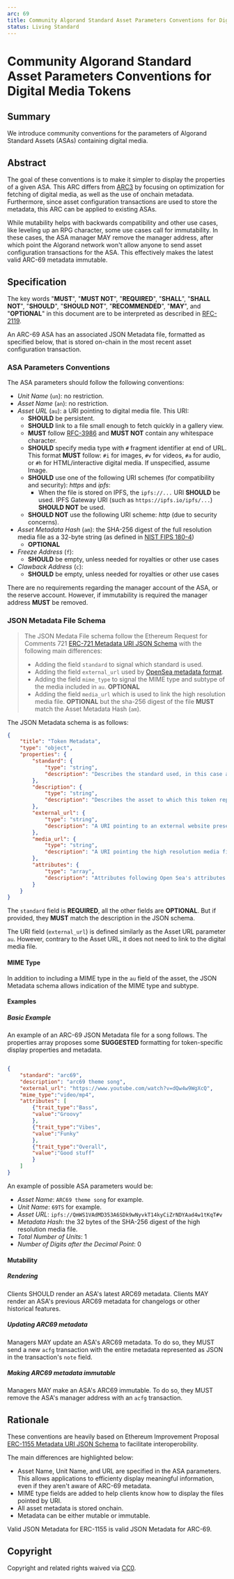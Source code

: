 ```yaml
---
arc: 69
title: Community Algorand Standard Asset Parameters Conventions for Digital Media Tokens
status: Living Standard
---
```


# Community Algorand Standard Asset Parameters Conventions for Digital Media Tokens

## Summary

We introduce community conventions for the parameters of Algorand Standard Assets (ASAs) containing digital media.

## Abstract

The goal of these conventions is to make it simpler to display the properties of a given ASA. This ARC differs from [ARC3](https://github.com/algorandfoundation/ARCs/blob/main/ARCs/arc-0003.md) by focusing on optimization for fetching of digital media, as well as the use of onchain metadata. Furthermore, since asset configuration transactions are used to store the metadata, this ARC can be applied to existing ASAs.

While mutability helps with backwards compatibility and other use cases, like leveling up an RPG character, some use cases call for immutability. In these cases, the ASA manager MAY remove the manager address, after which point the Algorand network won't allow anyone to send asset configuration transactions for the ASA. This effectively makes the latest valid ARC-69 metadata immutable.
 

## Specification

The key words "**MUST**", "**MUST NOT**", "**REQUIRED**", "**SHALL**", "**SHALL NOT**", "**SHOULD**", "**SHOULD NOT**", "**RECOMMENDED**", "**MAY**", and "**OPTIONAL**" in this document are to be interpreted as described in [RFC-2119](https://www.ietf.org/rfc/rfc2119.txt).

An ARC-69 ASA has an associated JSON Metadata file, formatted as specified below, that is stored on-chain in the most recent asset configuration transaction.

### ASA Parameters Conventions

The ASA parameters should follow the following conventions:

* *Unit Name* (`un`): no restriction. 
* *Asset Name* (`an`): no restriction.
* *Asset URL* (`au`): a URI pointing to digital media file. This URI:
    * **SHOULD** be persistent.
    * **SHOULD** link to a file small enough to fetch quickly in a gallery view.
    * **MUST** follow [RFC-3986](https://www.ietf.org/rfc/rfc3986.txt) and **MUST NOT** contain any whitespace character.
    * **SHOULD** specify media type with `#` fragment identifier at end of URL. This format **MUST** follow: `#i` for images, `#v` for videos, `#a` for audio, or `#h` for HTML/interactive digital media.  If unspecified, assume Image.
    * **SHOULD** use one of the following URI schemes (for compatibility and security): *https* and *ipfs*:
        * When the file is stored on IPFS, the `ipfs://...` URI **SHOULD** be used. IPFS Gateway URI (such as `https://ipfs.io/ipfs/...`) **SHOULD NOT** be used.
    * **SHOULD NOT** use the following URI scheme: *http* (due to security concerns).
* *Asset Metadata Hash* (`am`): the SHA-256 digest of the full resolution media file as a 32-byte string (as defined in [NIST FIPS 180-4](https://doi.org/10.6028/NIST.FIPS.180-4))
    * **OPTIONAL**
* *Freeze Address* (`f`): 
    * **SHOULD** be empty, unless needed for royalties or other use cases
* *Clawback Address* (`c`): 
    * **SHOULD** be empty, unless needed for royalties or other use cases


There are no requirements regarding the manager account of the ASA, or the reserve account. However, if immutability is required the manager address **MUST** be removed.

### JSON Metadata File Schema

> The JSON Medata File schema follow the Ethereum Request for Comments 721 [ERC-721 Metadata URI JSON Schema](https://eips.ethereum.org/EIPS/eip-1155) with the following main differences:
> * Adding the field `standard` to signal which standard is used.
> * Adding the field `external_url` used by [OpenSea metadata format](https://docs.opensea.io/docs/metadata-standards).
> * Adding the field `mime_type` to signal the MIME type and subtype of the media included in `au`. **OPTIONAL**
> * Adding the field `media_url` which is used to link the high resolution media file. **OPTIONAL** but the sha-256 digest of the file **MUST** match the Asset Metadata Hash (`am`).


The JSON Metadata schema is as follows:

```json
{
    "title": "Token Metadata",
    "type": "object",
    "properties": {
        "standard": {
            "type": "string",
            "description": "Describes the standard used, in this case arc69"
        },
        "description": {
            "type": "string",
            "description": "Describes the asset to which this token represents"
        },
        "external_url": {
            "type": "string",
            "description": "A URI pointing to an external website presenting the asset."
        },
        "media_url": {
            "type": "string",
            "description": "A URI pointing the high resolution media file of the asset."
        },
        "attributes": {
            "type": "array",
            "description": "Attributes following Open Sea's attributes format (https://docs.opensea.io/docs/metadata-standards#attributes)."
        }
    }
}
```
The `standard` field is **REQUIRED**, all the other fields are **OPTIONAL**. But if provided, they **MUST** match the description in the JSON schema.

The URI field (`external_url`) is defined similarly as the Asset URL parameter `au`.
However, contrary to the Asset URL, it does not need to link to the digital media file.



#### MIME Type

In addition to including a MIME type in the `au` field of the asset, the JSON Metadata schema allows indication of the MIME type and subtype.



#### Examples

##### Basic Example

An example of an ARC-69 JSON Metadata file for a song follows. The properties array proposes some **SUGGESTED** formatting for token-specific display properties and metadata.

```json

{   
    "standard": "arc69",
    "description": "arc69 theme song",
    "external_url": "https://www.youtube.com/watch?v=dQw4w9WgXcQ",
    "mime_type":"video/mp4",
    "attributes": [
        {"trait_type":"Bass",
        "value":"Groovy"
        },
        {"trait_type":"Vibes",
        "value":"Funky"
        },
        {"trait_type":"Overall",
        "value":"Good stuff"
        }
    ]
}
```

An example of possible ASA parameters would be:

* *Asset Name*: `ARC69 theme song` for example.
* *Unit Name*: `69TS` for example.
* *Asset URL*: `ipfs://QmWS1VAdMD353A6SDk9wNyvkT14kyCiZrNDYAad4w1tKqT#v`
* *Metadata Hash*: the 32 bytes of the SHA-256 digest of the high resolution media file.
* *Total Number of Units*: 1
* *Number of Digits after the Decimal Point*: 0

#### Mutability

##### Rendering

Clients SHOULD render an ASA's latest ARC69 metadata. Clients MAY render an ASA's previous ARC69 metadata for changelogs or other historical features.

##### Updating ARC69 metadata

Managers MAY update an ASA's ARC69 metadata. To do so, they MUST send a new `acfg` transaction with the entire metadata represented as JSON in the transaction's `note` field.

##### Making ARC69 metadata immutable

Managers MAY make an ASA's ARC69 immutable. To do so, they MUST remove the ASA's manager address with an `acfg` transaction.

## Rationale

These conventions are heavily based on Ethereum Improvement Proposal [ERC-1155 Metadata URI JSON Schema](https://eips.ethereum.org/EIPS/eip-1155) to facilitate interoperobility. 

The main differences are highlighted below:

* Asset Name, Unit Name, and URL are specified in the ASA parameters. This allows applications to efficienty display meaningful information, even if they aren't aware of ARC-69 metadata.
* MIME type fields are added to help clients know how to display the files pointed by URI.
* All asset metadata is stored onchain.
* Metadata can be either mutable or immutable.

Valid JSON Metadata for ERC-1155 is valid JSON Metadata for ARC-69.

## Copyright

Copyright and related rights waived via [CC0](https://creativecommons.org/publicdomain/zero/1.0/).
